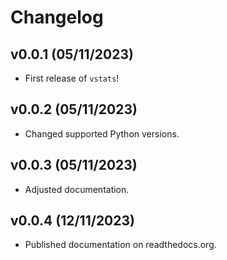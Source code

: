 # Changelog

## v0.0.1 (05/11/2023)

- First release of `vstats`!

## v0.0.2 (05/11/2023)

- Changed supported Python versions.

## v0.0.3 (05/11/2023)

- Adjusted documentation.

## v0.0.4 (12/11/2023)

- Published documentation on readthedocs.org.
